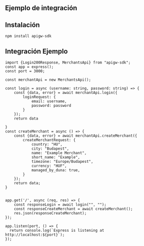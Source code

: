 ## Ejemplo de integración


## Instalación

``` npm install apigw-sdk ```

## Integración Ejemplo
```import express from 'express';
import {Login200Response, MerchantsApi} from "apigw-sdk";
const app = express();
const port = 3000;

const merchantApi = new MerchantsApi();

const login = async (username: string, password: string) => {
    const {data, error} = await merchantApi.login({
        loginRequest: {
            email: username,
            password: password
        }
    });
    return data

}
const createMerchant = async () => {
    const {data, error} = await merchantApi.createMerchant({
        createMerchantRequest: {
            country: "HU",
            city: "Budapest",
            name: "Example Merchant",
            short_name: "Example",
            timezone: "Europe/Budapest",
            currency: "HUF",
            managed_by_duna: true,
        }
    });
    return data;
}


app.get('/', async (req, res) => {
    const responseLogin = await login("", "");
    const responseCreateMerchant = await createMerchant();
    res.json(responseCreateMerchant);
});

app.listen(port, () => {
  return console.log(`Express is listening at http://localhost:${port}`);
});
```